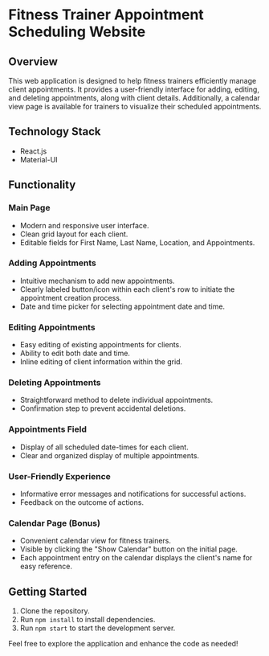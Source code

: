 # Fitness Trainer Appointment Scheduling Website

## Overview
This web application is designed to help fitness trainers efficiently manage client appointments. It provides a user-friendly interface for adding, editing, and deleting appointments, along with client details. Additionally, a calendar view page is available for trainers to visualize their scheduled appointments.

## Technology Stack
- React.js
- Material-UI

## Functionality

### Main Page
- Modern and responsive user interface.
- Clean grid layout for each client.
- Editable fields for First Name, Last Name, Location, and Appointments.

### Adding Appointments
- Intuitive mechanism to add new appointments.
- Clearly labeled button/icon within each client's row to initiate the appointment creation process.
- Date and time picker for selecting appointment date and time.

### Editing Appointments
- Easy editing of existing appointments for clients.
- Ability to edit both date and time.
- Inline editing of client information within the grid.

### Deleting Appointments
- Straightforward method to delete individual appointments.
- Confirmation step to prevent accidental deletions.

### Appointments Field
- Display of all scheduled date-times for each client.
- Clear and organized display of multiple appointments.

### User-Friendly Experience
- Informative error messages and notifications for successful actions.
- Feedback on the outcome of actions.

### Calendar Page (Bonus)
- Convenient calendar view for fitness trainers.
- Visible by clicking the "Show Calendar" button on the initial page.
- Each appointment entry on the calendar displays the client's name for easy reference.

## Getting Started
1. Clone the repository.
2. Run `npm install` to install dependencies.
3. Run `npm start` to start the development server.

Feel free to explore the application and enhance the code as needed!
